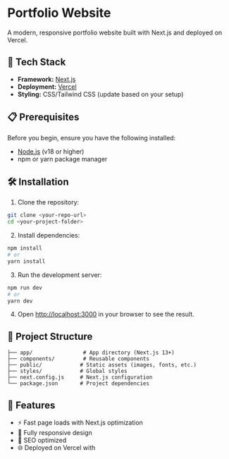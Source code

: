 # Portfolio Website

A modern, responsive portfolio website built with Next.js and deployed on Vercel.

## 🚀 Tech Stack

- **Framework:** [Next.js](https://nextjs.org/)
- **Deployment:** [Vercel](https://vercel.com/)
- **Styling:** CSS/Tailwind CSS (update based on your setup)

## 📋 Prerequisites

Before you begin, ensure you have the following installed:
- [Node.js](https://nodejs.org/) (v18 or higher)
- npm or yarn package manager

## 🛠️ Installation

1. Clone the repository:
```bash
git clone <your-repo-url>
cd <your-project-folder>
```

2. Install dependencies:
```bash
npm install
# or
yarn install
```

3. Run the development server:
```bash
npm run dev
# or
yarn dev
```

4. Open [http://localhost:3000](http://localhost:3000) in your browser to see the result.

## 📁 Project Structure

```
├── app/                # App directory (Next.js 13+)
├── components/         # Reusable components
├── public/            # Static assets (images, fonts, etc.)
├── styles/            # Global styles
├── next.config.js     # Next.js configuration
└── package.json       # Project dependencies
```

## 🎨 Features

- ⚡ Fast page loads with Next.js optimization
- 📱 Fully responsive design
- 🎯 SEO optimized
- 🌐 Deployed on Vercel with
